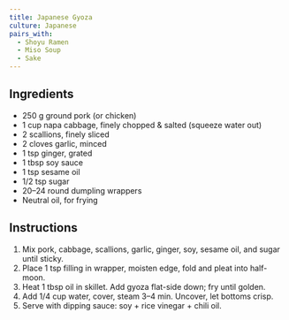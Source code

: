 ```yaml
---
title: Japanese Gyoza
culture: Japanese
pairs_with:
  - Shoyu Ramen
  - Miso Soup
  - Sake
---
```


## Ingredients
- 250 g ground pork (or chicken)
- 1 cup napa cabbage, finely chopped & salted (squeeze water out)
- 2 scallions, finely sliced
- 2 cloves garlic, minced
- 1 tsp ginger, grated
- 1 tbsp soy sauce
- 1 tsp sesame oil
- 1/2 tsp sugar
- 20–24 round dumpling wrappers
- Neutral oil, for frying

## Instructions
1. Mix pork, cabbage, scallions, garlic, ginger, soy, sesame oil, and sugar until sticky.
2. Place 1 tsp filling in wrapper, moisten edge, fold and pleat into half-moon.
3. Heat 1 tbsp oil in skillet. Add gyoza flat-side down; fry until golden.
4. Add 1/4 cup water, cover, steam 3–4 min. Uncover, let bottoms crisp.
5. Serve with dipping sauce: soy + rice vinegar + chili oil.
